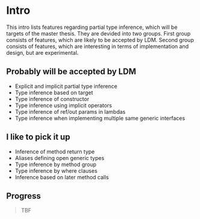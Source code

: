 # Intro

This intro lists features regarding partial type inference, which will be targets of the master thesis. They are devided into two groups. First group consists of features, which are likely to be accepted by LDM. Second group consists of features, which are interesting in terms of implementation and design, but are experimental.

## Probably will be accepted by LDM

- Explicit and implicit partial type inference
- Type inference based on target
- Type inference of constructor
- Type inference using implicit operators
- Type inference of ref/out params in lambdas
- Type inference when implementing multiple same generic interfaces

## I like to pick it up

- Inference of method return type
- Aliases defining open generic types
- Type inference by method group
- Type inference by where clauses
- Inference based on later method calls
  
## Progress

>TBF